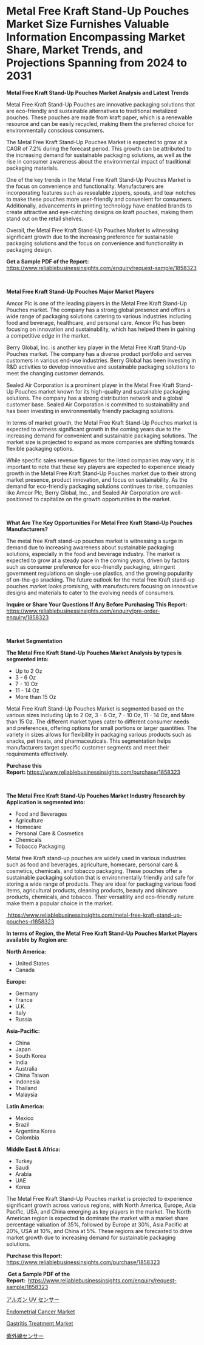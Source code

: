 <p><h1>Metal Free Kraft Stand-Up Pouches Market Size Furnishes Valuable Information Encompassing Market Share, Market Trends, and Projections Spanning from 2024 to 2031</h1></p><p><strong>Metal Free Kraft Stand-Up Pouches Market Analysis and Latest Trends</strong></p>
<p><p>Metal Free Kraft Stand-Up Pouches are innovative packaging solutions that are eco-friendly and sustainable alternatives to traditional metalized pouches. These pouches are made from kraft paper, which is a renewable resource and can be easily recycled, making them the preferred choice for environmentally conscious consumers.</p><p>The Metal Free Kraft Stand-Up Pouches Market is expected to grow at a CAGR of 7.2% during the forecast period. This growth can be attributed to the increasing demand for sustainable packaging solutions, as well as the rise in consumer awareness about the environmental impact of traditional packaging materials.</p><p>One of the key trends in the Metal Free Kraft Stand-Up Pouches Market is the focus on convenience and functionality. Manufacturers are incorporating features such as resealable zippers, spouts, and tear notches to make these pouches more user-friendly and convenient for consumers. Additionally, advancements in printing technology have enabled brands to create attractive and eye-catching designs on kraft pouches, making them stand out on the retail shelves.</p><p>Overall, the Metal Free Kraft Stand-Up Pouches Market is witnessing significant growth due to the increasing preference for sustainable packaging solutions and the focus on convenience and functionality in packaging design.</p></p>
<p><strong>Get a Sample PDF of the Report:&nbsp;</strong> <a href="https://www.reliablebusinessinsights.com/enquiry/request-sample/1858323">https://www.reliablebusinessinsights.com/enquiry/request-sample/1858323</a></p>
<p>&nbsp;</p>
<p><strong>Metal Free Kraft Stand-Up Pouches Major Market Players</strong></p>
<p><p>Amcor Plc is one of the leading players in the Metal Free Kraft Stand-Up Pouches market. The company has a strong global presence and offers a wide range of packaging solutions catering to various industries including food and beverage, healthcare, and personal care. Amcor Plc has been focusing on innovation and sustainability, which has helped them in gaining a competitive edge in the market.</p><p>Berry Global, Inc. is another key player in the Metal Free Kraft Stand-Up Pouches market. The company has a diverse product portfolio and serves customers in various end-use industries. Berry Global has been investing in R&D activities to develop innovative and sustainable packaging solutions to meet the changing customer demands.</p><p>Sealed Air Corporation is a prominent player in the Metal Free Kraft Stand-Up Pouches market known for its high-quality and sustainable packaging solutions. The company has a strong distribution network and a global customer base. Sealed Air Corporation is committed to sustainability and has been investing in environmentally friendly packaging solutions.</p><p>In terms of market growth, the Metal Free Kraft Stand-Up Pouches market is expected to witness significant growth in the coming years due to the increasing demand for convenient and sustainable packaging solutions. The market size is projected to expand as more companies are shifting towards flexible packaging options.</p><p>While specific sales revenue figures for the listed companies may vary, it is important to note that these key players are expected to experience steady growth in the Metal Free Kraft Stand-Up Pouches market due to their strong market presence, product innovation, and focus on sustainability. As the demand for eco-friendly packaging solutions continues to rise, companies like Amcor Plc, Berry Global, Inc., and Sealed Air Corporation are well-positioned to capitalize on the growth opportunities in the market.</p></p>
<p>&nbsp;</p>
<p><strong>What Are The Key Opportunities For Metal Free Kraft Stand-Up Pouches Manufacturers?</strong></p>
<p><p>The metal free Kraft stand-up pouches market is witnessing a surge in demand due to increasing awareness about sustainable packaging solutions, especially in the food and beverage industry. The market is expected to grow at a steady pace in the coming years, driven by factors such as consumer preference for eco-friendly packaging, stringent government regulations on single-use plastics, and the growing popularity of on-the-go snacking. The future outlook for the metal free Kraft stand-up pouches market looks promising, with manufacturers focusing on innovative designs and materials to cater to the evolving needs of consumers.</p></p>
<p><strong>Inquire or Share Your Questions If Any Before Purchasing This Report:</strong> <a href="https://www.reliablebusinessinsights.com/enquiry/pre-order-enquiry/1858323">https://www.reliablebusinessinsights.com/enquiry/pre-order-enquiry/1858323</a></p>
<p>&nbsp;</p>
<p><strong>Market Segmentation</strong></p>
<p><strong>The Metal Free Kraft Stand-Up Pouches Market Analysis by types is segmented into:</strong></p>
<p><ul><li>Up to 2 Oz</li><li>3 - 6 Oz</li><li>7 - 10 Oz</li><li>11 - 14 Oz</li><li>More than 15 Oz</li></ul></p>
<p><p>Metal Free Kraft Stand-Up Pouches Market is segmented based on the various sizes including Up to 2 Oz, 3 - 6 Oz, 7 - 10 Oz, 11 - 14 Oz, and More than 15 Oz. The different market types cater to different consumer needs and preferences, offering options for small portions or larger quantities. The variety in sizes allows for flexibility in packaging various products such as snacks, pet treats, and pharmaceuticals. This segmentation helps manufacturers target specific customer segments and meet their requirements effectively.</p></p>
<p><strong>Purchase this Report:&nbsp;</strong><a href="https://www.reliablebusinessinsights.com/purchase/1858323">https://www.reliablebusinessinsights.com/purchase/1858323</a></p>
<p>&nbsp;</p>
<p><strong>The Metal Free Kraft Stand-Up Pouches Market Industry Research by Application is segmented into:</strong></p>
<p><ul><li>Food and Beverages</li><li>Agriculture</li><li>Homecare</li><li>Personal Care & Cosmetics</li><li>Chemicals</li><li>Tobacco Packaging</li></ul></p>
<p><p>Metal free Kraft stand-up pouches are widely used in various industries such as food and beverages, agriculture, homecare, personal care & cosmetics, chemicals, and tobacco packaging. These pouches offer a sustainable packaging solution that is environmentally friendly and safe for storing a wide range of products. They are ideal for packaging various food items, agricultural products, cleaning products, beauty and skincare products, chemicals, and tobacco. Their versatility and eco-friendly nature make them a popular choice in the market.</p></p>
<p><a href="https://www.reliablebusinessinsights.com/metal-free-kraft-stand-up-pouches-r1858323">&nbsp;https://www.reliablebusinessinsights.com/metal-free-kraft-stand-up-pouches-r1858323</a></p>
<p><strong>In terms of Region, the Metal Free Kraft Stand-Up Pouches Market Players available by Region are:</strong></p>
<p>
    <p> <strong> North America: </strong>
        <ul>
            <li>United States</li>
            <li>Canada</li>
        </ul>
        </p> 
    <p> <strong> Europe: </strong>
        <ul>
            <li>Germany</li>
            <li>France</li>
            <li>U.K.</li>
            <li>Italy</li>
            <li>Russia</li>
        </ul>
        </p> 
    <p> <strong> Asia-Pacific: </strong>
        <ul>
            <li>China</li>
            <li>Japan</li>
            <li>South Korea</li>
            <li>India</li>
            <li>Australia</li>
            <li>China Taiwan</li>
            <li>Indonesia</li>
            <li>Thailand</li>
            <li>Malaysia</li>
        </ul>
        </p> 
    <p> <strong> Latin America: </strong>
        <ul>
            <li>Mexico</li>
            <li>Brazil</li>
            <li>Argentina Korea</li>
            <li>Colombia</li>
        </ul>
        </p> 
    <p> <strong> Middle East & Africa: </strong>
        <ul>
            <li>Turkey</li>
            <li>Saudi</li>
            <li>Arabia</li>
            <li>UAE</li>
            <li>Korea</li>
        </ul>
    </p>
    </p>
<p><p>The Metal Free Kraft Stand-Up Pouches market is projected to experience significant growth across various regions, with North America, Europe, Asia Pacific, USA, and China emerging as key players in the market. The North American region is expected to dominate the market with a market share percentage valuation of 35%, followed by Europe at 30%, Asia Pacific at 20%, USA at 10%, and China at 5%. These regions are forecasted to drive market growth due to increasing demand for sustainable packaging solutions.</p></p>
<p><strong>Purchase this Report: </strong><a href="https://www.reliablebusinessinsights.com/purchase/1858323">https://www.reliablebusinessinsights.com/purchase/1858323</a></p>
<p>&nbsp;<strong>Get a Sample PDF of the Report:&nbsp;&nbsp;</strong><a href="https://www.reliablebusinessinsights.com/enquiry/request-sample/1858323">https://www.reliablebusinessinsights.com/enquiry/request-sample/1858323</a></p>
<p><strong></strong></p>
<p><p><a href="https://github.com/BoydYundt1/Market-Research-Report-List-2/blob/main/8485631177094.md">アルガン UV センサー</a></p><p><a href="https://github.com/mabutironaldo/Market-Research-Report-List-5/blob/main/endometrial-cancer-market.md">Endometrial Cancer Market</a></p><p><a href="https://github.com/gikababa4/Market-Research-Report-List-1/blob/main/gastritis-treatment-market.md">Gastritis Treatment Market</a></p><p><a href="https://github.com/dathomson6534/Market-Research-Report-List-2/blob/main/7111189177093.md">紫外線センサー</a></p></p>